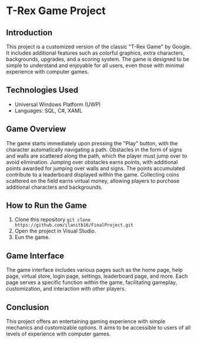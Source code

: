 # T-Rex Game Project

## Introduction

This project is a customized version of the classic "T-Rex Game" by Google. It includes additional features such as colorful graphics, extra characters, backgrounds, upgrades, and a scoring system. The game is designed to be simple to understand and enjoyable for all users, even those with minimal experience with computer games.

## Technologies Used

- Universal Windows Platform (UWP)
- Languages: SQL, C#, XAML

## Game Overview

The game starts immediately upon pressing the "Play" button, with the character automatically navigating a path. Obstacles in the form of signs and walls are scattered along the path, which the player must jump over to avoid elimination. Jumping over obstacles earns points, with additional points awarded for jumping over walls and signs. The points accumulated contribute to a leaderboard displayed within the game. Collecting coins scattered on the field earns virtual money, allowing players to purchase additional characters and backgrounds.

## How to Run the Game

1. Clone this repository `git clone https://github.com/ilanitb16/FinalProject.git`
2. Open the project in Visual Studio.
3. Eun the game.
   
## Game Interface

The game interface includes various pages such as the home page, help page, virtual store, login page, settings, leaderboard page, and more. Each page serves a specific function within the game, facilitating gameplay, customization, and interaction with other players.

## Conclusion

This project offers an entertaining gaming experience with simple mechanics and customizable options. It aims to be accessible to users of all levels of experience with computer games.
